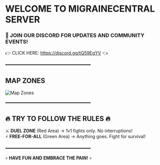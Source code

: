 # WELCOME TO MIGRAINECENTRAL SERVER

### 🔗 JOIN OUR DISCORD FOR UPDATES AND COMMUNITY EVENTS!  
👉 CLICK HERE: https://discord.gg/tQ59EgYV 👈  

━━━━━━━━━━━━━━━━━━━━━━━━━━━━━━━━  

## MAP ZONES  
![Map Zones](https://i.ibb.co/Bp5S0Mb/image.png)  

━━━━━━━━━━━━━━━━━━━━━━━━━━━━━━━━  

## 🔥 TRY TO FOLLOW THE RULES 🔥  

⚔ **DUEL ZONE** (Red Area) → 1v1 fights only. No interruptions!  
⚡ **FREE-FOR-ALL** (Green Area) → Anything goes. Fight for survival!  

━━━━━━━━━━━━━━━━━━━━━━━━━━━━━━━━  

💀 **HAVE FUN AND EMBRACE THE PAIN!** 💀  
